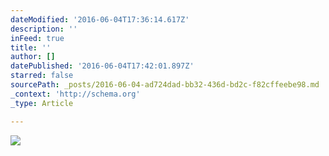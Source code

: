 ```yaml
---
dateModified: '2016-06-04T17:36:14.617Z'
description: ''
inFeed: true
title: ''
author: []
datePublished: '2016-06-04T17:42:01.897Z'
starred: false
sourcePath: _posts/2016-06-04-ad724dad-bb32-436d-bd2c-f82cffeebe98.md
_context: 'http://schema.org'
_type: Article

---
```

![](https://the-grid-user-content.s3-us-west-2.amazonaws.com/f28eea08-4df8-4049-bdc6-1c61794fc90a.jpg)